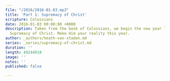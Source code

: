 ```yaml
---
file: "/2016/2016-01-03.mp3"
title: 'Part 1: Supremacy of Christ'
scripture: Colossians
date: 2016-01-03 00:00:00 +0000
description: Taken from the book of Colossians, we begin the new year look at the
  Supremacy of Christ. Make Him your reality this year.
author: _authors/heath-van-staden.md
series: _series/supremacy-of-christ.md
duration: ''
length: 49244918
image: ''
notes: ''
published: false

---
```

